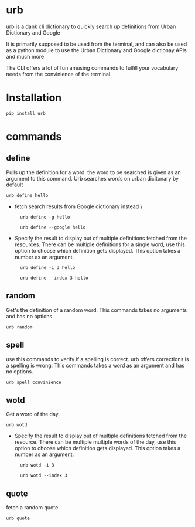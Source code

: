 # urb

urb is a dank cli dictionary to quickly search up definitions from Urban Dictionary and Google

It is primarily supposed to be used from the terminal, and can also be used as a python module to use the Urban Dictionary and Google dictionay APIs and much more

The CLI offers a lot of fun amusing commands to fulfill your vocabulary needs from the convinience of the terminal.

# Installation

    pip install urb

# commands

## define

Pulls up the definition for a word. the word to be searched is given as an argument to this command. Urb searches words on urban dicitonary by default

    urb define hello

- fetch search results from Google dictionary instead \

        urb define -g hello
        
        urb define --google hello

- Specify the result to display out of multiple definitions fetched from the resources. There can be multiple definitions for a single word, use this option to choose which definition gets displayed. This option takes a number as an argument.

        urb define -i 3 hello

        urb define --index 3 hello

## random

Get's the definition of a random word. This commands takes no arguments and has no options.

    urb random

## spell

use this commands to verify if a spelling is correct. urb offers corrections is a spelling is wrong. This commands takes a word as an argument and has no options.

    urb spell convinience

## wotd

Get a word of the day.

    urb wotd

- Specify the result to display out of multiple definitions fetched from the resource. There can be multiple multiple words of the day, use this option to choose which definition gets displayed. This option takes a number as an argument.

        urb wotd -i 3

        urb wotd --index 3

## quote

fetch a random quote

    urb quote
